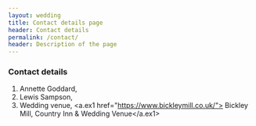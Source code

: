 ```yaml
---
layout: wedding
title: Contact details page
header: Contact details
permalink: /contact/
header: Description of the page
---
```


### Contact details
1. Annette Goddard, 
2. Lewis Sampson, 
3. Wedding venue, <a.ex1 href="https://www.bickleymill.co.uk/"> Bickley Mill, Country Inn & Wedding Venue</a.ex1>

